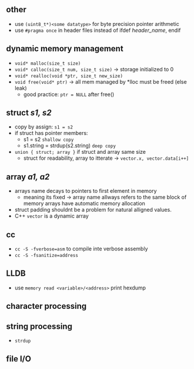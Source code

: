 ## other
- use `(uint8_t*)<some datatype>` for byte precision pointer arithmetic
- use `#pragma once` in header files instead of ifdef *header_name*, endif

## dynamic memory management
- `void* malloc(size_t size)`
- `void* calloc(size_t num, size_t size)` -> storage initialized to 0
- `void* realloc(void *ptr, size_t new_size)`
- `void free(void* ptr)` -> all mem managed by *lloc must be freed (else leak)
  - good practice: `ptr = NULL` after free()

## struct *s1, s2*
- copy by assign: `s1 = s2`
- if struct has pointer members:
  - s1 = s2 `shallow copy`
  - s1.string = strdup(s2.string) `deep copy`
- `union { struct; array }` if struct and array same size
  - struct for readability, array to itterate -> `vector.x, vector.data[i++]`

## array *a1, a2*
- arrays name decays to pointers to first element in memory 
  - meaning its fixed -> array name allways refers to the same block of memory
    arrays have automatic memory allocation
- struct padding shouldnt be a problem for natural alligned values.
- C++ `vector` is a dynamic array

## cc
- `cc -S -fverbose=asm` to compile inte verbose assembly
- `cc -S -fsanitize=address`

## LLDB
- use `memory read <variable>/<address>` print hexdump

## character processing

## string processing
- `strdup` 

## file I/O
